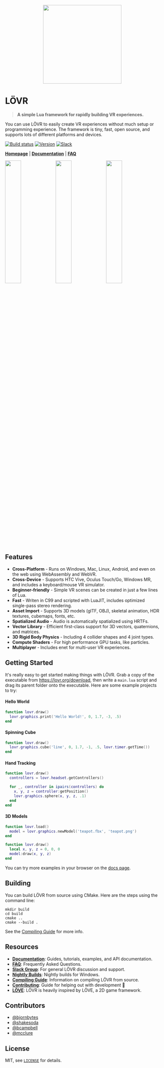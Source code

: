 <p align="center"><a href="https://lovr.org"><img src="https://lovr.org/static/img/README.png" width="256"/></a></p>

# LÖVR

> **A simple Lua framework for rapidly building VR experiences.**

You can use LÖVR to easily create VR experiences without much setup or programming experience.  The framework is tiny, fast, open source, and supports lots of different platforms and devices.

[![Build status](https://ci.appveyor.com/api/projects/status/alx3kdi35bmxka8c/branch/master?svg=true)](https://ci.appveyor.com/project/bjornbytes/lovr/branch/master)
[![Version](https://img.shields.io/github/release/bjornbytes/lovr.svg?label=version)](https://github.com/bjornbytes/lovr/releases)
[![Slack](https://img.shields.io/badge/chat-slack-7e4e76.svg)](https://lovr.org/slack)

[**Homepage**](https://lovr.org) | [**Documentation**](https://lovr.org/docs) | [**FAQ**](https://lovr.org/docs/FAQ)

<p align="left">
  <span><img src="http://lovr.org/static/img/wattle.jpg" width="32%"/></span>
  <span><img src="http://lovr.org/static/img/levrage.jpg" width="32%"/></span>
  <span><img src="http://lovr.org/static/img/planets.jpg" width="32%"/></span>
</p>

Features
---

- **Cross-Platform** - Runs on Windows, Mac, Linux, Android, and even on the web using WebAssembly and WebVR.
- **Cross-Device** - Supports HTC Vive, Oculus Touch/Go, Windows MR, and includes a keyboard/mouse VR simulator.
- **Beginner-friendly** - Simple VR scenes can be created in just a few lines of Lua.
- **Fast** - Writen in C99 and scripted with LuaJIT, includes optimized single-pass stereo rendering.
- **Asset Import** - Supports 3D models (glTF, OBJ), skeletal animation, HDR textures, cubemaps, fonts, etc.
- **Spatialized Audio** - Audio is automatically spatialized using HRTFs.
- **Vector Library** - Efficient first-class support for 3D vectors, quaternions, and matrices.
- **3D Rigid Body Physics** - Including 4 collider shapes and 4 joint types.
- **Compute Shaders** - For high performance GPU tasks, like particles.
- **Multiplayer** - Includes enet for multi-user VR experiences.

Getting Started
---

It's really easy to get started making things with LÖVR.  Grab a copy of the executable from <https://lovr.org/download>,
then write a `main.lua` script and drag its parent folder onto the executable.  Here are some example projects to try:

#### Hello World

```lua
function lovr.draw()
  lovr.graphics.print('Hello World!', 0, 1.7, -3, .5)
end
```

#### Spinning Cube

```lua
function lovr.draw()
  lovr.graphics.cube('line', 0, 1.7, -1, .5, lovr.timer.getTime())
end
```

#### Hand Tracking

```lua
function lovr.draw()
  controllers = lovr.headset.getControllers()

  for _, controller in ipairs(controllers) do
    x, y, z = controller:getPosition()
    lovr.graphics.sphere(x, y, z, .1)
  end
end
```

#### 3D Models

```lua
function lovr.load()
  model = lovr.graphics.newModel('teapot.fbx', 'teapot.png')
end

function lovr.draw()
  local x, y, z = 0, 0, 0
  model:draw(x, y, z)
end
```

You can try more examples in your browser on the [docs page](https://lovr.org/docs/Hello_World).

Building
---

You can build LÖVR from source using CMake.  Here are the steps using the command line:

```console
mkdir build
cd build
cmake ..
cmake --build .
```

See the [Compiling Guide](https://lovr.org/docs/Compiling) for more info.

Resources
---

- [**Documentation**](https://lovr.org/docs): Guides, tutorials, examples, and API documentation.
- [**FAQ**](https://lovr.org/docs/FAQ): Frequently Asked Questions.
- [**Slack Group**](https://lovr.org/slack): For general LÖVR discussion and support.
- [**Nightly Builds**](https://lovr.org/download/nightly): Nightly builds for Windows.
- [**Compiling Guide**](https://lovr.org/docs/Compiling): Information on compiling LÖVR from source.
- [**Contributing**](CONTRIBUTING.md): Guide for helping out with development 💜
- [**LÖVE**](https://love2d.org): LÖVR is heavily inspired by LÖVE, a 2D game framework.

Contributors
---

- [@bjornbytes](https://github.com/bjornbytes)
- [@shakesoda](https://github.com/shakesoda)
- [@bcampbell](https://github.com/bcampbell)
- [@mcclure](https://github.com/mcclure)

License
---

MIT, see [`LICENSE`](LICENSE) for details.
